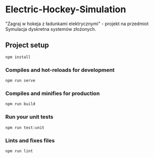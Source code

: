 # Electric-Hockey-Simulation

"Zagraj w hokeja z ładunkami elektrycznymi" - projekt na przedmiot Symulacja dyskretna systemów złożonych.

## Project setup

```
npm install
```

### Compiles and hot-reloads for development

```
npm run serve
```

### Compiles and minifies for production

```
npm run build
```

### Run your unit tests

```
npm run test:unit
```

### Lints and fixes files

```
npm run lint
```
